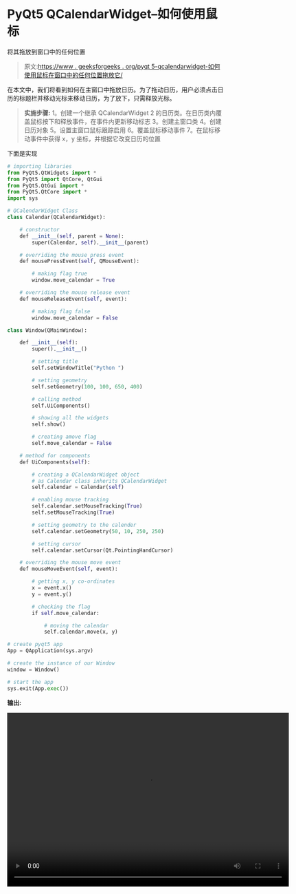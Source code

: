 # PyQt5 QCalendarWidget–如何使用鼠标

将其拖放到窗口中的任何位置

> 原文:[https://www . geeksforgeeks . org/pyqt 5-qcalendarwidget-如何使用鼠标在窗口中的任何位置拖放它/](https://www.geeksforgeeks.org/pyqt5-qcalendarwidget-how-to-drag-and-drop-it-anywhere-in-the-window-using-mouse/)

在本文中，我们将看到如何在主窗口中拖放日历。为了拖动日历，用户必须点击日历的标题栏并移动光标来移动日历，为了放下，只需释放光标。

> **实施步骤:**
> 1。创建一个继承 QCalendarWidget
> 2 的日历类。在日历类内覆盖鼠标按下和释放事件，在事件内更新移动标志
> 3。创建主窗口类
> 4。创建日历对象
> 5。设置主窗口鼠标跟踪启用
> 6。覆盖鼠标移动事件
> 7。在鼠标移动事件中获得 x，y 坐标，并根据它改变日历的位置

下面是实现

```py
# importing libraries
from PyQt5.QtWidgets import * 
from PyQt5 import QtCore, QtGui
from PyQt5.QtGui import * 
from PyQt5.QtCore import * 
import sys

# QCalendarWidget Class
class Calendar(QCalendarWidget):

    # constructor
    def __init__(self, parent = None):
        super(Calendar, self).__init__(parent)

    # overriding the mouse press event
    def mousePressEvent(self, QMouseEvent):

        # making flag true
        window.move_calendar = True

    # overriding the mouse release event
    def mouseReleaseEvent(self, event):

        # making flag false
        window.move_calendar = False

class Window(QMainWindow):

    def __init__(self):
        super().__init__()

        # setting title
        self.setWindowTitle("Python ")

        # setting geometry
        self.setGeometry(100, 100, 650, 400)

        # calling method
        self.UiComponents()

        # showing all the widgets
        self.show()

        # creating amove flag
        self.move_calendar = False

    # method for components
    def UiComponents(self):

        # creating a QCalendarWidget object
        # as Calendar class inherits QCalendarWidget
        self.calendar = Calendar(self)

        # enabling mouse tracking
        self.calendar.setMouseTracking(True)
        self.setMouseTracking(True)

        # setting geometry to the calender
        self.calendar.setGeometry(50, 10, 250, 250)

        # setting cursor
        self.calendar.setCursor(Qt.PointingHandCursor)

    # overriding the mouse move event
    def mouseMoveEvent(self, event):

        # getting x, y co-ordinates
        x = event.x()
        y = event.y()

        # checking the flag
        if self.move_calendar:

            # moving the calendar
            self.calendar.move(x, y)

# create pyqt5 app
App = QApplication(sys.argv)

# create the instance of our Window
window = Window()

# start the app
sys.exit(App.exec())
```

**输出:**

<video class="wp-video-shortcode" id="video-432408-1" width="656" height="404" preload="metadata" controls=""><source type="video/mp4" src="https://media.geeksforgeeks.org/wp-content/uploads/20200613041824/Python-2020-06-13-04-17-35.mp4?_=1">[https://media.geeksforgeeks.org/wp-content/uploads/20200613041824/Python-2020-06-13-04-17-35.mp4](https://media.geeksforgeeks.org/wp-content/uploads/20200613041824/Python-2020-06-13-04-17-35.mp4)</video>